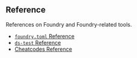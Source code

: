 ## Reference

References on Foundry and Foundry-related tools.

- [`foundry.toml` Reference](./config.md)
- [`ds-test` Reference](./ds-test.md)
- [Cheatcodes Reference](./cheatcodes.md)
